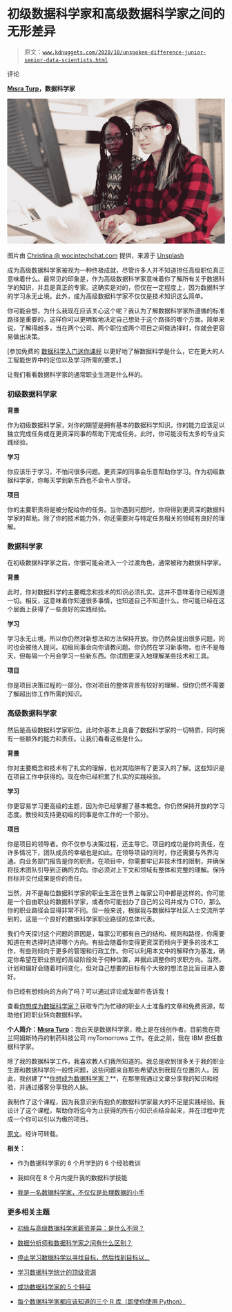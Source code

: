 # 初级数据科学家和高级数据科学家之间的无形差异

> 原文：[`www.kdnuggets.com/2020/10/unspoken-difference-junior-senior-data-scientists.html`](https://www.kdnuggets.com/2020/10/unspoken-difference-junior-senior-data-scientists.html)

评论

**[Mısra Turp](https://www.linkedin.com/in/misraturp/)，数据科学家**

![图示](img/ae5a98016f27cf8519e7208a5eb40658.png)

图片由 [Christina @ wocintechchat.com](https://unsplash.com/@wocintechchat?utm_source=unsplash&utm_medium=referral&utm_content=creditCopyText) 提供，来源于 [Unsplash](https://www.soyouwanttobeadatascientist.com/?utm_source=unsplash&utm_medium=referral&utm_content=creditCopyText)

成为高级数据科学家被视为一种终极成就，尽管许多人并不知道担任高级职位真正意味着什么。最常见的印象是，作为高级数据科学家意味着你了解所有关于数据科学的知识，并且是真正的专家。这确实是对的，但仅在一定程度上，因为数据科学的学习永无止境。此外，成为高级数据科学家不仅仅是技术知识这么简单。

你可能会想，为什么我现在应该关心这个呢？我认为了解数据科学家所遵循的标准路径是重要的，这样你可以更明智地决定自己想处于这个路径的哪个方面。简单来说，了解得越多，当在两个公司、两个职位或两个项目之间做选择时，你就会更容易做出决策。

[参加免费的 [数据科学入门迷你课程](https://www.soyouwanttobeadatascientist.com/courses/data-science-kick-starter-mini-course) 以更好地了解数据科学是什么，它在更大的人工智能世界中的定位以及学习所需的要求。]

让我们看看数据科学家的通常职业生涯是什么样的。

### 初级数据科学家

****背景****

作为初级数据科学家，对你的期望是拥有基本的数据科学知识。你的能力应该足以独立完成任务或在更资深同事的帮助下完成任务。此时，你可能没有太多的专业实践经验。

****学习****

你应该乐于学习，不怕问很多问题。更资深的同事会乐意帮助你学习。作为初级数据科学家，你每天学到新东西也不会令人惊讶。

****项目****

你的主要职责将是被分配给你的任务。当你遇到问题时，你将得到更资深的数据科学家的帮助。除了你的技术能力外，你还需要对与特定任务相关的领域有良好的理解。

### 数据科学家

在初级数据科学家之后，你很可能会进入一个过渡角色，通常被称为数据科学家。**‍**

****背景****

此时，你对数据科学的主要概念和技术的知识必须扎实。这并不意味着你已经知道一切。相反，这意味着你知道很多事情，也知道自己不知道什么。你可能已经在这个层面上获得了一些良好的实践经验。

****学习****

学习永无止境，所以你仍然对新想法和方法保持开放。你仍然会提出很多问题，同时也会被他人提问。初级同事会向你请教问题。你仍然在学习新事物，也许不是每天，但每隔一个月会学习一些新东西。你试图更深入地理解某些技术和工具。

****项目****

你是项目决策过程的一部分。你对项目的整体背景有较好的理解，但你仍然不需要了解超出你工作所需的知识。

### 高级数据科学家

然后是高级数据科学家职位。此时你基本上具备了数据科学家的一切特质，同时拥有一些额外的能力和责任。让我们看看这些是什么。

****背景****

你对主要概念和技术有了扎实的理解，也对其陷阱有了更深入的了解。这些知识是在项目工作中获得的。现在你已经积累了扎实的实践经验。

****学习****

你更容易学习更高级的主题，因为你已经掌握了基本概念。你仍然保持开放的学习态度。教授和支持更初级的同事是你工作的一个部分。

****项目****

你是项目的领导者。你不仅参与决策过程，还主导它。项目的成功是你的责任，在许多情况下，团队成员的幸福也是如此。在领导项目的同时，你还需要与外界沟通。向业务部门报告是你的职责。在项目中，你需要牢记非技术性的限制，并确保将技术团队引导到正确的方向。你必须对上下文和领域有整体和完整的理解。保持目标并交付成果是你的责任。

当然，并不是每位数据科学家的职业生涯在世界上每家公司中都是这样的。你可能是一个自由职业的数据科学家，或者你可能创办了自己的公司并成为 CTO，那么你的职业路径会显得非常不同。但一般来说，根据我与数据科学社区人士交流所学到的，这是一个良好的数据科学家职业路径的总体代表。

我们今天探讨这个问题的原因是，每家公司都有自己的结构、规则和路径，你需要知道在有选择时选择哪个方向。有些会随着你变得更资深而倾向于更多的技术工作，有些则倾向于更多的管理和行政工作。你可以利用本文中的解释作为基准，确定你希望在职业旅程的高级阶段处于何种位置，并据此调整你的求职方向。当然，计划和偏好会随着时间变化，但对自己想要的目标有个大致的想法总比盲目进入要好。

你已经有想倾向的方向了吗？可以通过评论或发邮件告诉我！

查看[你想成为数据科学家？](https://www.soyouwanttobeadatascientist.com/)获取专门为忙碌的职业人士准备的文章和免费资源，帮助他们将职业转向数据科学。

**个人简介：[Mısra Turp](https://www.linkedin.com/in/misraturp/)**：我白天是数据科学家，晚上是在线创作者。目前我在荷兰阿姆斯特丹的制药科技公司 myTomorrows 工作。在此之前，我在 IBM 担任数据科学家。

除了我的数据科学工作，我喜欢教人们我所知道的。我总是收到很多关于我的职业生涯和数据科学的一般性问题，这些问题来自那些希望达到我现在位置的人。因此，我创建了**[你想成为数据科学家？](https://www.soyouwanttobeadatascientist.com/)**，在那里我通过文章分享我的知识和经验，并通过播客分享我的人脉。

我制作了这个课程，因为我意识到有抱负的数据科学家最大的不足是实践经验。我设计了这个课程，帮助你将迄今为止获得的所有小知识点结合起来，并在过程中完成一个你可以引以为傲的项目。

[原文](https://www.soyouwanttobeadatascientist.com/post/the-unspoken-difference-between-junior-and-senior-data-scientists)。经许可转载。

**相关：**

+   作为数据科学家的 6 个月学到的 6 个经验教训

+   我如何在 8 个月内提升我的数据科学技能

+   [我是一名数据科学家，不仅仅是处理数据的小手](https://www.soyouwanttobeadatascientist.com/post/the-unspoken-difference-between-junior-and-senior-data-scientists)

### 更多相关主题

+   [初级与高级数据科学家薪资差异：是什么不同？](https://www.kdnuggets.com/2022/03/junior-senior-data-scientist-salary-difference.html)

+   [数据分析师和数据科学家之间有什么区别？](https://www.kdnuggets.com/2022/03/difference-data-analysts-data-scientists.html)

+   [停止学习数据科学以寻找目标，然后找到目标以...](https://www.kdnuggets.com/2021/12/stop-learning-data-science-find-purpose.html)

+   [学习数据科学统计的顶级资源](https://www.kdnuggets.com/2021/12/springboard-top-resources-learn-data-science-statistics.html)

+   [成功数据科学家的 5 个特征](https://www.kdnuggets.com/2021/12/5-characteristics-successful-data-scientist.html)

+   [每个数据科学家都应该知道的三个 R 库（即使你使用 Python）](https://www.kdnuggets.com/2021/12/three-r-libraries-every-data-scientist-know-even-python.html)
